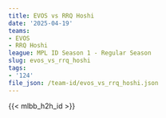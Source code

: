 ```yaml
---
title: EVOS vs RRQ Hoshi
date: '2025-04-19'
teams:
- EVOS
- RRQ Hoshi
league: MPL ID Season 1 - Regular Season
slug: evos_vs_rrq_hoshi
tags:
- '124'
file_json: /team-id/evos_vs_rrq_hoshi.json
---
```


{{< mlbb_h2h_id >}}
